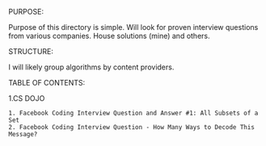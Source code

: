 PURPOSE:

Purpose of this directory is simple. 
Will look for proven interview questions from various companies. 
House solutions (mine) and others. 

STRUCTURE:

I will likely group algorithms by content providers. 

TABLE OF CONTENTS:

1.CS DOJO

    1. Facebook Coding Interview Question and Answer #1: All Subsets of a Set
    2. Facebook Coding Interview Question - How Many Ways to Decode This Message?